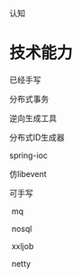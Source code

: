 认知

# 技术能力

已经手写

   分布式事务

   逆向生成工具

   分布式ID生成器

   spring-ioc

   仿libevent

可手写

​	mq

​    nosql

​    xxljob

​    netty

   


